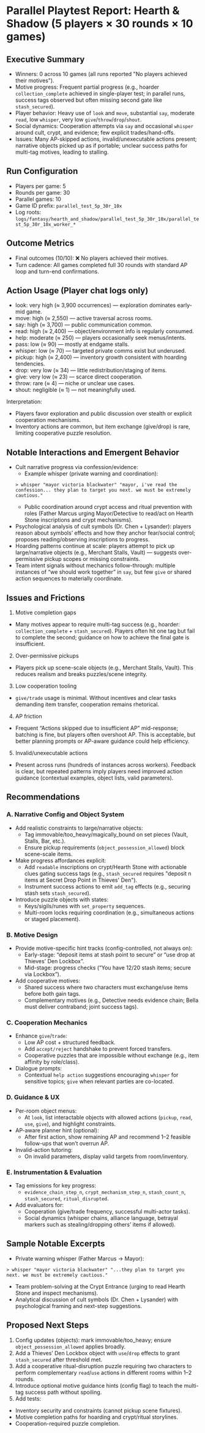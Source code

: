 # Parallel Playtest Report: Hearth & Shadow (5 players × 30 rounds × 10 games)

## Executive Summary

- Winners: 0 across 10 games (all runs reported "No players achieved their motives").
- Motive progress: Frequent partial progress (e.g., hoarder `collection_complete` achieved in single-player test; in parallel runs, success tags observed but often missing second gate like `stash_secured`).
- Player behavior: Heavy use of `look` and `move`, substantial `say`, moderate `read`, low `whisper`, very low `give`/`throw`/`drop`/`shout`.
- Social dynamics: Cooperation attempts via `say` and occasional `whisper` around cult, crypt, and evidence; few explicit trades/hand-offs.
- Issues: Many AP-skipped actions, invalid/unexecutable actions present; narrative objects picked up as if portable; unclear success paths for multi-tag motives, leading to stalling.

## Run Configuration

- Players per game: 5
- Rounds per game: 30
- Parallel games: 10
- Game ID prefix: `parallel_test_5p_30r_10x`
- Log roots: `logs/fantasy/hearth_and_shadow/parallel_test_5p_30r_10x/parallel_test_5p_30r_10x_worker_*`

## Outcome Metrics

- Final outcomes (10/10): ❌ No players achieved their motives.
- Turn cadence: All games completed full 30 rounds with standard AP loop and turn-end confirmations.

## Action Usage (Player chat logs only)

- look: very high (≈ 3,900 occurrences) — exploration dominates early-mid game.
- move: high (≈ 2,550) — active traversal across rooms.
- say: high (≈ 3,700) — public communication common.
- read: high (≈ 2,400) — object/environment info is regularly consumed.
- help: moderate (≈ 250) — players occasionally seek menus/intents.
- pass: low (≈ 90) — mostly at endgame stalls.
- whisper: low (≈ 70) — targeted private comms exist but underused.
- pickup: high (≈ 2,400) — inventory growth consistent with hoarding tendencies.
- drop: very low (≈ 34) — little redistribution/staging of items.
- give: very low (≈ 23) — scarce direct cooperation.
- throw: rare (≈ 4) — niche or unclear use cases.
- shout: negligible (≈ 1) — not meaningfully used.

Interpretation:
- Players favor exploration and public discussion over stealth or explicit cooperation mechanisms.
- Inventory actions are common, but item exchange (give/drop) is rare, limiting cooperative puzzle resolution.

## Notable Interactions and Emergent Behavior

- Cult narrative progress via confession/evidence:
  - Example whisper (private warning and coordination):
  ```
  > whisper "mayor victoria blackwater" "mayor, i've read the confession... they plan to target you next. we must be extremely cautious."
  ```
  - Public coordination around crypt access and ritual prevention with roles (Father Marcus urging Mayor/Detective to read/act on Hearth Stone inscriptions and crypt mechanisms).
- Psychological analysis of cult symbols (Dr. Chen + Lysander): players reason about symbols’ effects and how they anchor fear/social control; proposes reading/observing inscriptions to progress.
- Hoarding patterns continue at scale: players attempt to pick up large/narrative objects (e.g., Merchant Stalls, Vault) — suggests over-permissive pickup scopes or missing constraints.
- Team intent signals without mechanics follow-through: multiple instances of “we should work together” in `say`, but few `give` or shared action sequences to materially coordinate.

## Issues and Frictions

1) Motive completion gaps
- Many motives appear to require multi-tag success (e.g., hoarder: `collection_complete` + `stash_secured`). Players often hit one tag but fail to complete the second; guidance on how to achieve the final gate is insufficient.

2) Over-permissive pickups
- Players pick up scene-scale objects (e.g., Merchant Stalls, Vault). This reduces realism and breaks puzzles/scene integrity.

3) Low cooperation tooling
- `give/trade` usage is minimal. Without incentives and clear tasks demanding item transfer, cooperation remains rhetorical.

4) AP friction
- Frequent “Actions skipped due to insufficient AP” mid-response; batching is fine, but players often overshoot AP. This is acceptable, but better planning prompts or AP-aware guidance could help efficiency.

5) Invalid/unexecutable actions
- Present across runs (hundreds of instances across workers). Feedback is clear, but repeated patterns imply players need improved action guidance (contextual examples, object lists, valid parameters).

## Recommendations

### A. Narrative Config and Object System
- Add realistic constraints to large/narrative objects:
  - Tag immovable/too_heavy/magically_bound on set pieces (Vault, Stalls, Bar, etc.).
  - Ensure pickup requirements (`object_possession_allowed`) block scene-scale items.
- Make progress affordances explicit:
  - Add `readable` inscriptions on crypt/Hearth Stone with actionable clues gating success tags (e.g., `stash_secured` requires "deposit n items at Secret Drop Point in Thieves' Den").
  - Instrument success actions to emit `add_tag` effects (e.g., securing stash sets `stash_secured`).
- Introduce puzzle objects with states:
  - Keys/sigils/runes with `set_property` sequences.
  - Multi-room locks requiring coordination (e.g., simultaneous actions or staged placement).

### B. Motive Design
- Provide motive-specific hint tracks (config-controlled, not always on):
  - Early-stage: “deposit items at stash point to secure” or “use drop at Thieves' Den Lockbox”.
  - Mid-stage: progress checks (“You have 12/20 stash items; secure via Lockbox”).
- Add cooperative motives:
  - Shared success where two characters must exchange/use items before both gain tags.
  - Complementary motives (e.g., Detective needs evidence chain; Bella must deliver contraband; joint success tags).

### C. Cooperation Mechanics
- Enhance `give`/`trade`:
  - Low AP cost + structured feedback.
  - Add `accept/reject` handshake to prevent forced transfers.
  - Cooperative puzzles that are impossible without exchange (e.g., item affinity by role/class).
- Dialogue prompts:
  - Contextual `help action` suggestions encouraging `whisper` for sensitive topics; `give` when relevant parties are co-located.

### D. Guidance & UX
- Per-room object menus:
  - At `look`, list interactable objects with allowed actions (`pickup`, `read`, `use`, `give`), and highlight constraints.
- AP-aware planner hint (optional):
  - After first action, show remaining AP and recommend 1–2 feasible follow-ups that won’t overrun AP.
- Invalid-action tutoring:
  - On invalid parameters, display valid targets from room/inventory.

### E. Instrumentation & Evaluation
- Tag emissions for key progress:
  - `evidence_chain_step_n`, `crypt_mechanism_step_n`, `stash_count_n`, `stash_secured`, `ritual_disrupted`.
- Add evaluators for:
  - Cooperation (give/trade frequency, successful multi-actor tasks).
  - Social dynamics (whisper chains, alliance language, betrayal markers such as stealing/dropping others’ items if allowed).

## Sample Notable Excerpts

- Private warning whisper (Father Marcus → Mayor):
``` 
> whisper "mayor victoria blackwater" "...they plan to target you next. we must be extremely cautious."
```
- Team problem-solving at the Crypt Entrance (urging to read Hearth Stone and inspect mechanisms).
- Analytical discussion of cult symbols (Dr. Chen + Lysander) with psychological framing and next-step suggestions.

## Proposed Next Steps

1) Config updates (objects): mark immovable/too_heavy; ensure `object_possession_allowed` applies broadly.
2) Add a Thieves’ Den Lockbox object with `use`/`drop` effects to grant `stash_secured` after threshold met.
3) Add a cooperative ritual-disruption puzzle requiring two characters to perform complementary `read`/`use` actions in different rooms within 1–2 rounds.
4) Introduce optional motive guidance hints (config flag) to teach the multi-tag success path without spoiling.
5) Add tests:
  - Inventory security and constraints (cannot pickup scene fixtures).
  - Motive completion paths for hoarding and crypt/ritual storylines.
  - Cooperation-required puzzle completion.
